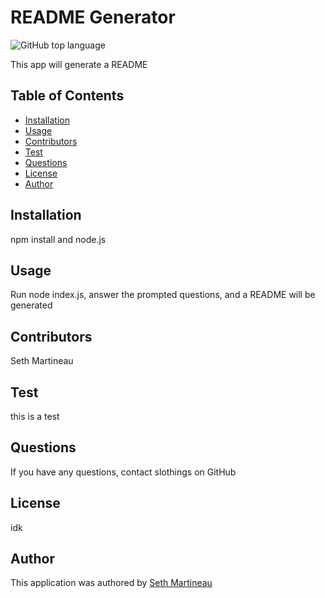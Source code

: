 
  #  README Generator
  
  ![GitHub top language](https://img.shields.io/github/languages/top/slothings/readme-generator)
  
  This app will generate a README

  ## Table of Contents
  * [Installation](#install)
  * [Usage](#usage)
  * [Contributors](#contributors)
  * [Test](#test)
  * [Questions](#questions)
  * [License](#license)
  * [Author](#author)
  
  ## Installation
  npm install and node.js
  
  ## Usage
  Run node index.js, answer the prompted questions, and a README will be generated
  
  ## Contributors
  Seth Martineau
  
  ## Test
  this is a test
  
  ## Questions
  If you have any questions, contact slothings on GitHub
  
  ## License
  idk
  
  ## Author
  This application was authored by [Seth Martineau](https://github.com/slothings)
  